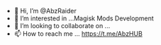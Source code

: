 - 👋 Hi, I’m @AbzRaider
- 👀 I’m interested in ...Magisk Mods Development
- 💞️ I’m looking to collaborate on ...
- 📫 How to reach me ... https://t.me/AbzHUB


